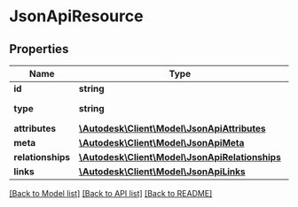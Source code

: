 # JsonApiResource

## Properties
Name | Type | Description | Notes
------------ | ------------- | ------------- | -------------
**id** | **string** | resource id | 
**type** | **string** | resource type | 
**attributes** | [**\Autodesk\Client\Model\JsonApiAttributes**](JsonApiAttributes.md) |  | [optional] 
**meta** | [**\Autodesk\Client\Model\JsonApiMeta**](JsonApiMeta.md) |  | [optional] 
**relationships** | [**\Autodesk\Client\Model\JsonApiRelationships**](JsonApiRelationships.md) |  | [optional] 
**links** | [**\Autodesk\Client\Model\JsonApiLinks**](JsonApiLinks.md) |  | [optional] 

[[Back to Model list]](../README.md#documentation-for-models) [[Back to API list]](../README.md#documentation-for-api-endpoints) [[Back to README]](../README.md)


